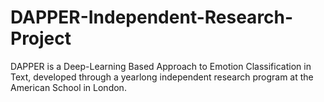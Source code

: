 # DAPPER-Independent-Research-Project
DAPPER is a Deep-Learning Based Approach to Emotion Classification in Text, developed through a yearlong independent research program at the American School in London.
